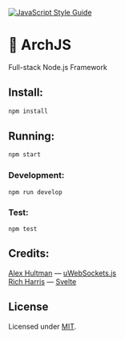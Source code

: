 [![JavaScript Style Guide](https://img.shields.io/badge/code_style-standard-brightgreen.svg)](https://standardjs.com)

# 👾 ArchJS

Full-stack Node.js Framework

## Install:

```bash
npm install
```

## Running:

```bash
npm start
```

### Development:

```
npm run develop
```

### Test:

```
npm test
```

## Credits:

[Alex Hultman](https://github.com/alexhultman) — [uWebSockets.js](https://github.com/uNetworking/uWebSockets.js)
<br>[Rich Harris](https://github.com/Rich-Harris) — [Svelte](https://github.com/sveltejs/svelte)

## License

Licensed under [MIT](./LICENSE).

